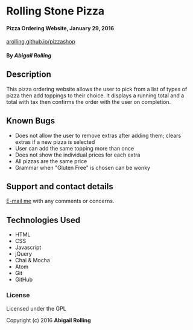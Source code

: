 # Rolling Stone Pizza
#### Pizza Ordering Website, January 29, 2016
[arolling.github.io/pizzashop](http://arolling.github.io/pizzashop/)

#### By _**Abigail Rolling**_

## Description

This pizza ordering website allows the user to pick from a list of types of pizza then add toppings to their choice. It displays a running total and a total with tax then confirms the order with the user on completion.

## Known Bugs

* Does not allow the user to remove extras after adding them; clears extras if a new pizza is selected
* User can add the same topping more than once
* Does not show the individual prices for each extra
* All pizzas are the same price
* Grammar when "Gluten Free" is chosen can be wonky

## Support and contact details

[E-mail me](mailto:arolling@gmail.com) with any comments or concerns.

## Technologies Used

* HTML
* CSS
* Javascript
* jQuery
* Chai & Mocha
* Atom
* Git
* GitHub

### License

Licensed under the GPL

Copyright (c) 2016 **Abigail Rolling**
